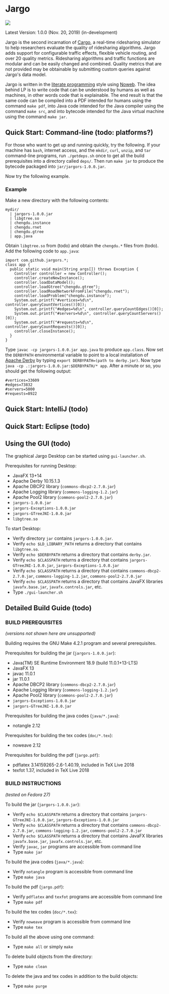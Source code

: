 # Jargo

![](https://github.com/jargors/jargo/workflows/Build/badge.svg)

Latest Version: 1.0.0 (Nov. 20, 2019) (in-development)

Jargo is the second incarnation of [Cargo](https://github.com/jamjpan/Cargo), a
real-time ridesharing simulator to help researchers evaluate the quality of
ridesharing algorithms. Jargo adds support for configurable traffic effects,
flexible vehicle routing, and over 20 quality metrics. Ridesharing algorithms
and traffic functions are modular and can be easily changed and combined.
Quality metrics that are not provided may be obtainable by submitting custom
queries against Jargo's data model.

Jargo is written in the [literate programming](http://literateprogramming.com/)
style using [Noweb](https://www.cs.tufts.edu/~nr/noweb/). The idea behind LP is
to write code that can be understood by humans as well as machines, in other
words code that is explainable. The end result is that the same code can be
compiled into a PDF intended for humans using the command `make pdf`, into Java
code intended for the Java compiler using the command `make src`, and into
bytecode intended for the Java virtual machine using the command `make jar`.

## Quick Start: Command-line (todo: platforms?)

For those who want to get up and running quickly, try the following.
If your machine has `bash`, internet access, and the `mkdir`, `curl`, `unzip`,
and `tar` command-line programs, run `./getdeps.sh` once to get all the build
prerequisites into a directory called `deps/`. Then run `make jar` to produce
the bytecode packaged into `jar/jargors-1.0.0.jar`.

Now try the following example.

### Example

Make a new directory with the following contents:

```
mydir/
  | jargors-1.0.0.jar
  | libgtree.so
  | chengdu.instance
  | chengdu.rnet
  | chengdu.gtree
  | app.java
```

Obtain `libgtree.so` from (todo) and obtain the `chengdu.*` files from (todo).
Add the following code to `app.java`:

```
import com.github.jargors.*;
class app {
  public static void main(String args[]) throws Exception {
    Controller controller = new Controller();
    controller.createNewInstance();
    controller.loadDataModel();
    controller.loadGtree("chengdu.gtree");
    controller.loadRoadNetworkFromFile("chengdu.rnet");
    controller.loadProblem("chengdu.instance");
    System.out.printf("#vertices=%d\n", controller.queryCountVertices()[0]);
    System.out.printf("#edges=%d\n", controller.queryCountEdges()[0]);
    System.out.printf("#servers=%d\n", controller.queryCountServers()[0]);
    System.out.printf("#requests=%d\n", controller.queryCountRequests()[0]);
    controller.closeInstance();
  }
}
```

Type `javac -cp jargors-1.0.0.jar app.java` to produce `app.class`. Now set
the `DERBYPATH` environmental variable to point to a local installation of
[Apache Derby](https://db.apache.org/derby/) by typing
`export DERBYPATH=(path to derby.jar)`. Now type
`java -cp .:jargors-1.0.0.jar:$DERBYPATH/* app`. After a minute or so, you
should get the following output:

```
#vertices=33609
#edges=73832
#servers=5000
#requests=8922
```

## Quick Start: IntelliJ (todo)

## Quick Start: Eclipse (todo)

## Using the GUI (todo)

The graphical Jargo Desktop can be started using `gui-launcher.sh`.

Prerequisites for running Desktop:

- JavaFX 13+14
- Apache Derby 10.15.1.3
- Apache DBCP2 library (`commons-dbcp2-2.7.0.jar`)
- Apache Logging library (`commons-logging-1.2.jar`)
- Apache Pool2 library (`commons-pool2-2.7.0.jar`)
- `jargors-1.0.0.jar`
- `jargors-Exceptions-1.0.0.jar`
- `jargors-GTreeJNI-1.0.0.jar`
- `libgtree.so`

To start Desktop:

- Verify directory `jar` contains `jargors-1.0.0.jar`.
- Verify `echo $LD_LIBRARY_PATH` returns a directory that contains `libgtree.so`.
- Verify `echo $DERBYPATH` returns a directory that contains `derby.jar`.
- Verify `echo $CLASSPATH` returns a directory that contains
  `jargors-GTreeJNI-1.0.0.jar`, `jargors-Exceptions-1.0.0.jar`
- Verify `echo $CLASSPATH` returns a directory that contains
  `commons-dbcp2-2.7.0.jar`, `commons-logging-1.2.jar`, `commons-pool2-2.7.0.jar`
- Verify `echo $CLASSPATH` returns a directory that contains
  JavaFX libraries `javafx.base.jar`, `javafx.controls.jar`, etc.
- Type `./gui-launcher.sh`

## Detailed Build Guide (todo)

### BUILD PREREQUISITES
*(versions not shown here are unsupported)*

Building requires the GNU Make 4.2.1 program and several prerequisites.

Prerequisites for building the jar (`jargors-1.0.0.jar`):

- Java(TM) SE Runtime Environment 18.9 (build 11.0.1+13-LTS)
- JavaFX 13
- javac 11.0.1
- jar 11.0.1
- Apache DBCP2 library (`commons-dbcp2-2.7.0.jar`)
- Apache Logging library (`commons-logging-1.2.jar`)
- Apache Pool2 library (`commons-pool2-2.7.0.jar`)
- `jargors-Exceptions-1.0.0.jar`
- `jargors-GTreeJNI-1.0.0.jar`

Prerequisites for building the java codes (`java/*.java`):

- notangle 2.12

Prerequisites for building the tex codes (`doc/*.tex`):

- noweave 2.12

Prerequisites for building the pdf (`jargo.pdf`):

- pdflatex 3.14159265-2.6-1.40.19, included in TeX Live 2018
- texfot 1.37, included in TeX Live 2018


### BUILD INSTRUCTIONS
*(tested on Fedora 27)*

To build the jar (`jargors-1.0.0.jar`):

- Verify `echo $CLASSPATH` returns a directory that contains
  `jargors-GTreeJNI-1.0.0.jar`, `jargors-Exceptions-1.0.0.jar`
- Verify `echo $CLASSPATH` returns a directory that contains
  `commons-dbcp2-2.7.0.jar`, `commons-logging-1.2.jar`, `commons-pool2-2.7.0.jar`
- Verify `echo $CLASSPATH` returns a directory that contains
  JavaFX libraries `javafx.base.jar`, `javafx.controls.jar`, etc.
- Verify `javac`, `jar` programs are accessible from command line
- Type `make jar`

To build the java codes (`java/*.java`):

- Verify `notangle` program is accessible from command line
- Type `make java`

To build the pdf (`jargo.pdf`):

- Verify `pdflatex` and `texfot` programs are accessible from command line
- Type `make pdf`

To build the tex codes (`doc/*.tex`):

- Verify `noweave` program is accessible from command line
- Type `make tex`

To build all the above using one command:

- Type `make all` or simply `make`

To delete build objects from the directory:

- Type `make clean`

To delete the java and tex codes in addition to the build objects:

- Type `make purge`

